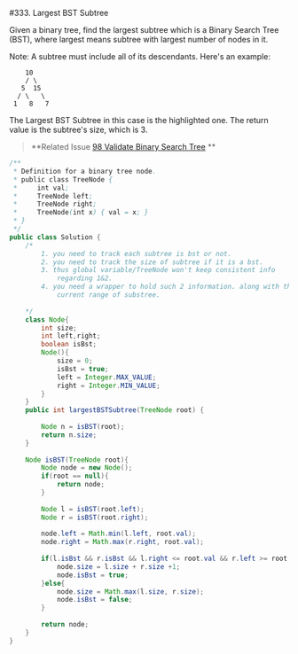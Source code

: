 #333. Largest BST Subtree

Given a binary tree, find the largest subtree which is a Binary Search Tree (BST), where largest means subtree with largest number of nodes in it.

Note:
A subtree must include all of its descendants.
Here's an example:
```
    10
    / \
   5  15
  / \   \ 
 1   8   7
```

The Largest BST Subtree in this case is the highlighted one. 
The return value is the subtree's size, which is 3.


> **Related Issue [98 Validate Binary Search Tree](GoogleMedium/98.md) **


```java
/**
 * Definition for a binary tree node.
 * public class TreeNode {
 *     int val;
 *     TreeNode left;
 *     TreeNode right;
 *     TreeNode(int x) { val = x; }
 * }
 */
public class Solution {
    /*
        1. you need to track each subtree is bst or not.
        2. you need to track the size of subtree if it is a bst.
        3. thus global variable/TreeNode won't keep consistent info
            regarding 1&2.
        4. you need a wrapper to hold such 2 information. along with the
            current range of substree.
        
    */
    class Node{
        int size;
        int left,right;
        boolean isBst;
        Node(){
            size = 0;
            isBst = true;
            left = Integer.MAX_VALUE;
            right = Integer.MIN_VALUE;
        }
    }
    public int largestBSTSubtree(TreeNode root) {
        
        Node n = isBST(root);
        return n.size;
    }
    
    Node isBST(TreeNode root){
        Node node = new Node();
        if(root == null){
            return node;
        }
        
        Node l = isBST(root.left);
        Node r = isBST(root.right);
        
        node.left = Math.min(l.left, root.val);
        node.right = Math.max(r.right, root.val);
        
        if(l.isBst && r.isBst && l.right <= root.val && r.left >= root.val){
            node.size = l.size + r.size +1;
            node.isBst = true;
        }else{
            node.size = Math.max(l.size, r.size);
            node.isBst = false;
        }
        
        return node;
    }
}
```